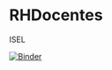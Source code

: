 # RHDocentes
ISEL

[![Binder](https://mybinder.org/badge_logo.svg)](https://mybinder.org/v2/gh/arjoca/RHDocentes/master?labpath=darts.ipynb)



